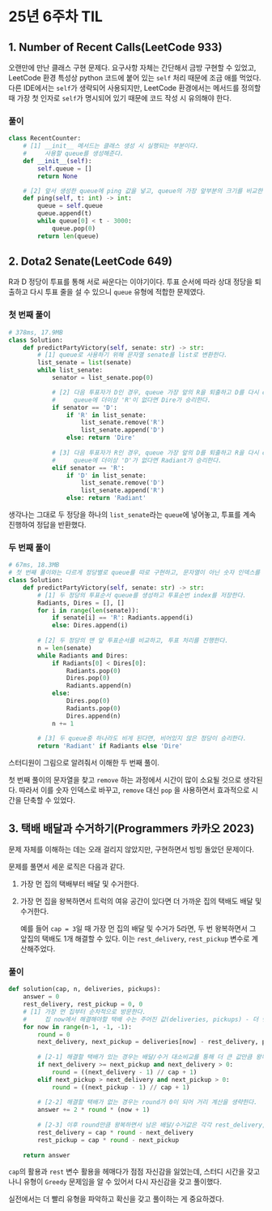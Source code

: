 # 25년 6주차 TIL

## 1. **Number of Recent Calls**(LeetCode 933)

오랜만에 만난 클래스 구현 문제다. 요구사항 자체는 간단해서 금방 구현할 수 있었고, LeetCode 환경 특성상 python 코드에 붙어 있는 `self` 처리 때문에 조금 애를 먹었다. 다른 IDE에서는 `self`가 생략되어 사용되지만, LeetCode 환경에서는 메서드를 정의할 때 가장 첫 인자로 `self`가 명시되어 있기 때문에 코드 작성 시 유의해야 한다.

### 풀이

```python
class RecentCounter:
    # [1] __init__ 메서드는 클래스 생성 시 실행되는 부분이다.
    #     사용할 queue를 생성해준다.
    def __init__(self):
        self.queue = []
        return None

    # [2] 앞서 생성한 queue에 ping 값을 넣고, queue의 가장 앞부분의 크기를 비교한 뒤 길이를 반환한다.
    def ping(self, t: int) -> int:
        queue = self.queue
        queue.append(t)
        while queue[0] < t - 3000:
            queue.pop(0)
        return len(queue)
```

## 2. **Dota2 Senate(LeetCode 649)**

R과 D 정당이 투표를 통해 서로 싸운다는 이야기이다. 투표 순서에 따라 상대 정당을 퇴출하고 다시 투표 줄을 설 수 있으니 `queue` 유형에 적합한 문제였다.

### 첫 번째 풀이

```python
# 378ms, 17.9MB
class Solution:
    def predictPartyVictory(self, senate: str) -> str:
        # [1] queue로 사용하기 위해 문자열 senate를 list로 변환한다.
        list_senate = list(senate)
        while list_senate:
            senator = list_senate.pop(0)

            # [2] 다음 투표자가 D인 경우, queue 가장 앞의 R을 퇴출하고 D를 다시 queue에 넣는다.
            #     queue에 더이상 'R'이 없다면 Dire가 승리한다.
            if senator == 'D':
                if 'R' in list_senate:
                    list_senate.remove('R')
                    list_senate.append('D')
                else: return 'Dire'
            
            # [3] 다음 투표자가 R인 경우, queue 가장 앞의 D를 퇴출하고 R을 다시 queue에 넣는다.
            #     queue에 더이상 'D'가 없다면 Radiant가 승리한다.
            elif senator == 'R':
                if 'D' in list_senate:
                    list_senate.remove('D')
                    list_senate.append('R')
                else: return 'Radiant'
```

생각나는 그대로 두 정당을 하나의 `list_senate`라는 `queue`에 넣어놓고, 투표를 계속 진행하여 정답을 반환했다.

### 두 번째 풀이

```python
# 67ms, 18.3MB 
# 첫 번째 풀이와는 다르게 정당별로 queue를 따로 구현하고, 문자열이 아닌 숫자 인덱스를 사용한다.
class Solution:
    def predictPartyVictory(self, senate: str) -> str:
        # [1] 두 정당의 투표순서 queue를 생성하고 투표순번 index를 저장한다.
        Radiants, Dires = [], []
        for i in range(len(senate)):
            if senate[i] == 'R': Radiants.append(i)
            else: Dires.append(i)
        
        # [2] 두 정당의 맨 앞 투표순서를 비교하고, 투표 처리를 진행한다.
        n = len(senate)
        while Radiants and Dires:
            if Radiants[0] < Dires[0]:
                Radiants.pop(0)
                Dires.pop(0)
                Radiants.append(n)
            else:
                Dires.pop(0)
                Radiants.pop(0)
                Dires.append(n)
            n += 1
        
        # [3] 두 queue중 하나라도 비게 된다면, 비어있지 않은 정당이 승리한다.
        return 'Radiant' if Radiants else 'Dire'
```

스터디원이 그림으로 알려줘서 이해한 두 번째 풀이.

첫 번째 풀이의 문자열을 찾고 `remove` 하는 과정에서 시간이 많이 소요될 것으로 생각된다. 따라서 이를 숫자 인덱스로 바꾸고, `remove` 대신 `pop` 을 사용하면서 효과적으로 시간을 단축할 수 있었다.

## 3. 택배 배달과 수거하기(Programmers 카카오 2023)

문제 자체를 이해하는 데는 오래 걸리지 않았지만, 구현하면서 빙빙 돌았던 문제이다.

문제를 풀면서 세운 로직은 다음과 같다.

1. 가장 먼 집의 택배부터 배달 및 수거한다.
2. 가장 먼 집을 왕복하면서 트럭의 여유 공간이 있다면 더 가까운 집의 택배도 배달 및 수거한다.
    
    예를 들어 `cap = 3`일 때 가장 먼 집의 배달 및 수거가 5라면, 두 번 왕복하면서 그 앞집의 택배도 1개 해결할 수 있다. 이는 `rest_delivery`, `rest_pickup` 변수로 계산해주었다.
    

### 풀이

```python
def solution(cap, n, deliveries, pickups):
    answer = 0
    rest_delivery, rest_pickup = 0, 0
    # [1] 가장 먼 집부터 순차적으로 방문한다.
    #     집 now에서 해결해야할 택배 수는 주어진 값(deliveries, pickups) - 더 먼 집에서 남은 값(rest_delivery, rest_pickup)이다.
    for now in range(n-1, -1, -1):
        round = 0
        next_delivery, next_pickup = deliveries[now] - rest_delivery, pickups[now] - rest_pickup
        
        # [2-1] 해결할 택배가 있는 경우는 배달/수거 대소비교를 통해 더 큰 값만큼 왕복 횟수 round를 정한다.
        if next_delivery >= next_pickup and next_delivery > 0:
            round = ((next_delivery - 1) // cap + 1)
        elif next_pickup > next_delivery and next_pickup > 0:
            round = ((next_pickup - 1) // cap + 1)
        
        # [2-2] 해결할 택배가 없는 경우는 round가 0이 되어 거리 계산을 생략한다.
        answer += 2 * round * (now + 1)
        
        # [2-3] 이후 round만큼 왕복하면서 남은 배달/수거값은 각각 rest_delivery, rest_pickup 변수에 저장한다.
        rest_delivery = cap * round - next_delivery
        rest_pickup = cap * round - next_pickup
            
    return answer
```

`cap`의 활용과 `rest` 변수 활용을 헤매다가 점점 자신감을 잃었는데, 스터디 시간을 갖고 나니 유형이 `Greedy` 문제임을 알 수 있어서 다시 자신감을 갖고 풀이했다.

실전에서는 더 빨리 유형을 파악하고 확신을 갖고 풀이하는 게 중요하겠다.